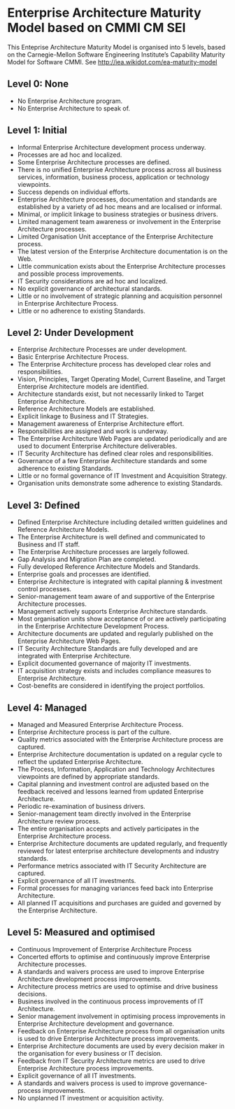# Enterprise Architecture Maturity Model based on CMMI CM SEI

This Enteprise Architecture Maturity Model is organised into 5 levels, based on the Carnegie-Mellon Software Engineering Institute’s Capability Maturity Model for Software CMMI. See http://iea.wikidot.com/ea-maturity-model


<h2>Level 0: None</h2>

* No Enterprise Architecture program.
* No Enterprise Architecture to speak of.


<h2>Level 1: Initial</h2>

* Informal Enterprise Architecture development process underway.
* Processes are ad hoc and localized.
* Some Enterprise Architecture processes are defined.
* There is no unified Enterprise Architecture process across all business services, information, business process, application or technology viewpoints.
* Success depends on individual efforts.
* Enterprise Architecture processes, documentation and standards are established by a variety of ad hoc means and are localised or informal.
* Minimal, or implicit linkage to business strategies or business drivers.
* Limited management team awareness or involvement in the Enterprise Architecture processes.
* Limited Organisation Unit acceptance of the Enterprise Architecture process.
* The latest version of the Enterprise Architecture documentation is on the Web.
* Little communication exists about the Enterprise Architecture processes and possible process improvements.
* IT Security considerations are ad hoc and localized.
* No explicit governance of architectural standards.
* Little or no involvement of strategic planning and acquisition personnel in Enterprise Architecture Process.
* Little or no adherence to existing Standards.


<h2>Level 2: Under Development</h2>

* Enterprise Architecture Processes are under development.
* Basic Enterprise Architecture Process.
* The Enterprise Architecture process has developed clear roles and responsibilities.
* Vision, Principles, Target Operating Model, Current Baseline, and Target Enterprise Architecture models are identified.
* Architecture standards exist, but not necessarily linked to Target Enterprise Architecture.
* Reference Architecture Models are established.
* Explicit linkage to Business and IT Strategies.
* Management awareness of Enterprise Architecture effort.
* Responsibilities are assigned and work is underway.
* The Enterprise Architecture Web Pages are updated periodically and are used to document Enterprise Architecture deliverables.
* IT Security Architecture has defined clear roles and responsibilities.
* Governance of a few Enterprise Architecture standards and some adherence to existing Standards.
* Little or no formal governance of IT Investment and Acquisition Strategy.
* Organisation units demonstrate some adherence to existing Standards.


<h2>Level 3: Defined</h2>

* Defined Enterprise Architecture including detailed written guidelines and Reference Architecture Models.
* The Enterprise Architecture is well defined and communicated to Business and IT staff.
* The Enterprise Architecture processes are largely followed.
* Gap Analysis and Migration Plan are completed.
* Fully developed Reference Architecture Models and Standards.
* Enterprise goals and processes are identified.
* Enterprise Architecture is integrated with capital planning & investment control processes.
* Senior-management team aware of and supportive of the Enterprise Architecture processes.
* Management actively supports Enterprise Architecture standards.
* Most organisation units show acceptance of or are actively participating in the Enterprise Architecture Development Process.
* Architecture documents are updated and regularly published on the Enterprise Architecture Web Pages.
* IT Security Architecture Standards are fully developed and are integrated with Enterprise Architecture.
* Explicit documented governance of majority IT investments.
* IT acquisition strategy exists and includes compliance measures to Enterprise Architecture.
* Cost-benefits are considered in identifying the project portfolios.


<h2>Level 4: Managed</h2>

* Managed and Measured Enterprise Architecture Process.
* Enterprise Architecture process is part of the culture.
* Quality metrics associated with the Enterprise Architecture process are captured.
* Enterprise Architecture documentation is updated on a regular cycle to reflect the updated Enterprise Architecture.
* The Process, Information, Application and Technology Architectures viewpoints are defined by appropriate standards.
* Capital planning and investment control are adjusted based on the feedback received and lessons learned from updated Enterprise Architecture.
* Periodic re-examination of business drivers.
* Senior-management team directly involved in the Enterprise Architecture review process.
* The entire organisation accepts and actively participates in the Enterprise Architecture process.
* Enterprise Architecture documents are updated regularly, and frequently reviewed for latest enterprise architecture developments and industry standards.
* Performance metrics associated with IT Security Architecture are captured.
* Explicit governance of all IT investments.
* Formal processes for managing variances feed back into Enterprise Architecture.
* All planned IT acquisitions and purchases are guided and governed by the Enterprise Architecture.


<h2>Level 5: Measured and optimised</h2>

* Continuous Improvement of Enterprise Architecture Process
* Concerted efforts to optimise and continuously improve Enterprise Architecture processes.
* A standards and waivers process are used to improve Enterprise Architecture development process improvements.
* Architecture process metrics are used to optimise and drive business decisions.
* Business involved in the continuous process improvements of IT Architecture.
* Senior management involvement in optimising process improvements in Enterprise Architecture development and governance.
* Feedback on Enterprise Architecture process from all organisation units is used to drive Enterprise Architecture process improvements.
* Enterprise Architecture documents are used by every decision maker in the organisation for every business or IT decision.
* Feedback from IT Security Architecture metrics are used to drive Enterprise Architecture process improvements.
* Explicit governance of all IT investments.
* A standards and waivers process is used to improve governance-process improvements.
* No unplanned IT investment or acquisition activity.
